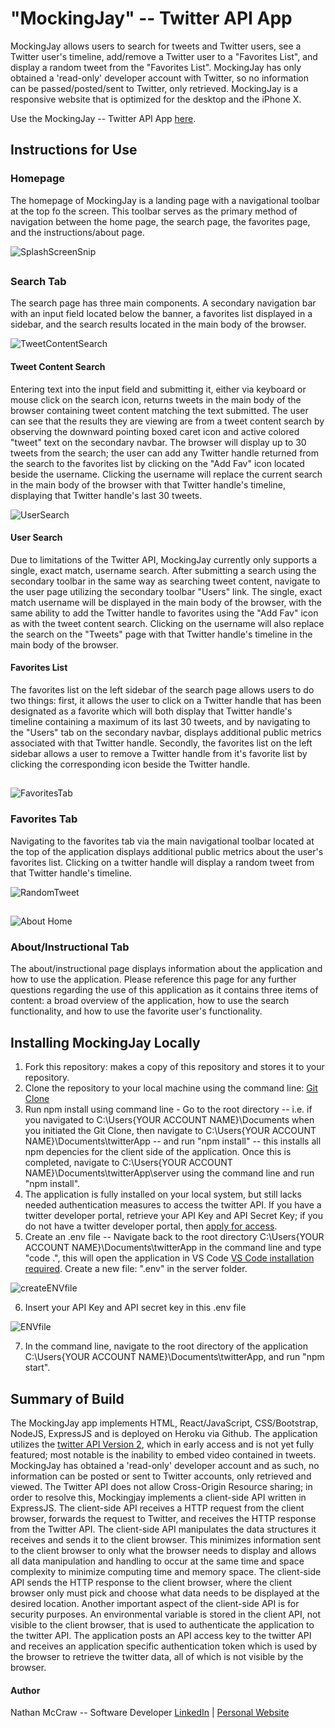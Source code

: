 # "MockingJay" -- Twitter API App

MockingJay allows users to search for tweets and Twitter users, see a Twitter user's timeline, add/remove a Twitter user to a "Favorites List", and display a random tweet from the "Favorites List". MockingJay has only obtained a 'read-only' developer account with Twitter, so no information can be passed/posted/sent to Twitter, only retrieved.  MockingJay is a responsive website that is optimized for the desktop and the iPhone X.

Use the MockingJay -- Twitter API App [here](https://mockingjay-twitterproxy.herokuapp.com/).

## Instructions for Use

### Homepage
The homepage of MockingJay is a landing page with a navigational toolbar at the top fo the screen.  This toolbar serves as the primary method of navigation between the home page, the search page, the favorites page, and the instructions/about page.

![SplashScreenSnip](https://user-images.githubusercontent.com/84479635/126734564-99d403a3-b10e-417c-bb11-f3ed099ccb8e.JPG)

##

### Search Tab
The search page has three main components.  A secondary navigation bar with an input field located below the banner, a favorites list displayed in a sidebar, and the search results located in the main body of the browser.

![TweetContentSearch](https://user-images.githubusercontent.com/84479635/126735087-0f573018-7a60-4c78-864c-4be0565febe1.JPG)

#### Tweet Content Search
Entering text into the input field and submitting it, either via keyboard or mouse click on the search icon, returns tweets in the main body of the browser containing tweet content matching the text submitted.  The user can see that the results they are viewing are from a tweet content search by observing the downward pointing boxed caret icon and active colored "tweet" text on the secondary navbar.  The browser will display up to 30 tweets from the search; the user can add any Twitter handle returned from the search to the favorites list by clicking on the "Add Fav" icon located beside the username.  Clicking the username will replace the current search in the main body of the browser with that Twitter handle's timeline, displaying that Twitter handle's last 30 tweets.


![UserSearch](https://user-images.githubusercontent.com/84479635/126735411-2e5e62de-b776-4b57-bcdb-ac4f2e95046f.JPG)

#### User Search
Due to limitations of the Twitter API, MockingJay currently only supports a single, exact match, username search.  After submitting a search using the secondary toolbar in the same way as searching tweet content, navigate to the user page utilizing the secondary toolbar "Users" link.  The single, exact match username will be displayed in the main body of the browser, with the same ability to add the Twitter handle to favorites using the "Add Fav" icon as with the tweet content search.  Clicking on the username will also replace the search on the "Tweets" page with that Twitter handle's timeline in the main body of the browser.

#### Favorites List
The favorites list on the left sidebar of the search page allows users to do two things: first, it allows the user to click on a Twitter handle that has been designated as a favorite which will both display that Twitter handle's timeline containing a maximum of its last 30 tweets, and by navigating to the "Users" tab on the secondary navbar, displays additional public metrics associated with that Twitter handle.  Secondly, the favorites list on the left sidebar allows a user to remove a Twitter handle from it's favorite list by clicking the corresponding icon beside the Twitter handle.

##

![FavoritesTab](https://user-images.githubusercontent.com/84479635/126736241-f98f2b9d-223c-42c8-8f41-10ff1a68c5c3.JPG)

### Favorites Tab

Navigating to the favorites tab via the main navigational toolbar located at the top of the application displays additional public metrics about the user's favorites list.  Clicking on a twitter handle will display a random tweet from that Twitter handle's timeline.

![RandomTweet](https://user-images.githubusercontent.com/84479635/126736633-1282a335-e22a-45d9-9d0d-93fd5da0c2c3.JPG)

##

![About Home](https://user-images.githubusercontent.com/84479635/126736799-0f28aa50-9e9e-45ed-b8c2-09d35cc67e91.JPG)


### About/Instructional Tab

The about/instructional page displays information about the application and how to use the application.  Please reference this page for any further questions regarding the use of this application as it contains three items of content: a broad overview of the application, how to use the search functionality, and how to use the favorite user's functionality.

## Installing MockingJay Locally
1. Fork this repository: makes a copy of this repository and stores it to your repository.
2. Clone the repository to your local machine using the command line: [Git Clone](https://git-scm.com/docs/git-clone)
3. Run npm install using command line - Go to the root directory -- i.e. if you navigated to C:\Users\{YOUR ACCOUNT NAME}\Documents when you initiated the Git Clone, then navigate to C:\Users\{YOUR ACCOUNT NAME}\Documents\twitterApp -- and run "npm install" -- this installs all npm depencies for the client side of the application.  Once this is completed, navigate to C:\Users\{YOUR ACCOUNT NAME}\Documents\twitterApp\server using the command line and run "npm install".
4. The application is fully installed on your local system, but still lacks needed authentication measures to access the twitter API.  If you have a twitter developer portal, retrieve your API Key and API Secret Key; if you do not have a twitter developer portal, then [apply for access](https://developer.twitter.com/en/apply-for-access).
5. Create an .env file -- Navigate back to the root directory C:\Users\{YOUR ACCOUNT NAME}\Documents\twitterApp in the command line and type "code .", this will open the application in VS Code [VS Code installation required](https://code.visualstudio.com/). Create a new file: ".env" in the server folder. 

![createENVfile](https://user-images.githubusercontent.com/84479635/127429466-2369df29-d388-4a33-913f-dc6d65b88ee6.JPG)

6. Insert your API Key and API secret key in this .env file 

![ENVfile](https://user-images.githubusercontent.com/84479635/127429719-e36ef441-4c55-41eb-8f97-9e124c7fd675.JPG)

7. In the command line, navigate to the root directory of the application C:\Users\{YOUR ACCOUNT NAME}\Documents\twitterApp, and run "npm start".



## Summary of Build
The MockingJay app implements HTML, React/JavaScript, CSS/Bootstrap, NodeJS, ExpressJS and is deployed on Heroku via Github.  The application utilizes the [twitter API Version 2](https://developer.twitter.com/en/docs/twitter-api/early-access), which in early access and is not yet fully featured; most notable is the inability to embed video contained in  tweets. MockingJay has obtained a 'read-only' developer account and as such, no information can be posted or sent to Twitter accounts, only retrieved and viewed.  The Twitter API does not allow Cross-Origin Resource sharing; in order to resolve this, Mockingjay implements a client-side API written in ExpressJS.  The client-side API receives a HTTP request from the client browser, forwards the request to Twitter, and receives the HTTP response from the Twitter API.  The client-side API manipulates the data structures it receives and sends it to the client browser.  This minimizes information sent to the client browser to only what the browser needs to display and allows all data manipulation and handling to occur at the same time and space complexity to minimize computing time and memory space.  The client-side API sends the HTTP response to the client browser, where the client browser only must pick and choose what data needs to be displayed at the desired location. Another important aspect of the client-side API is for security purposes.  An environmental variable is stored in the client API, not visible to the client browser, that is used to authenticate the application to the twitter API.  The application posts an API access key to the twitter API and receives an application specific authentication token which is used by the browser to retrieve the twitter data, all of which is not visible by the browser.

#### Author
Nathan McCraw -- Software Developer [LinkedIn](https://www.linkedin.com/in/nathan-mccraw-5291535b/)  |   [Personal Website](https://www.nathanmccraw.com/)
